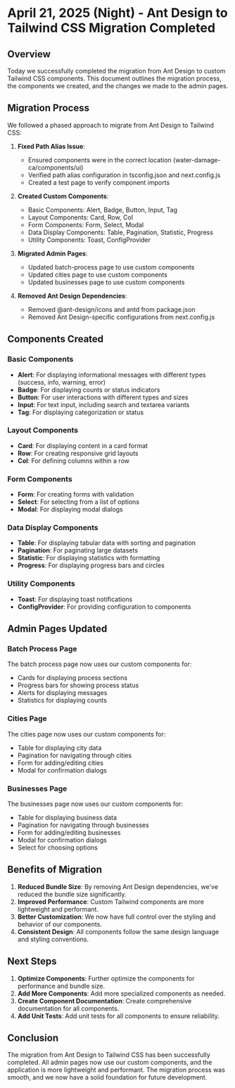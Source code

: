 # April 21, 2025 (Night) - Ant Design to Tailwind CSS Migration Completed

## Overview

Today we successfully completed the migration from Ant Design to custom Tailwind CSS components. This document outlines the migration process, the components we created, and the changes we made to the admin pages.

## Migration Process

We followed a phased approach to migrate from Ant Design to Tailwind CSS:

1. **Fixed Path Alias Issue**:
   - Ensured components were in the correct location (water-damage-ca/components/ui)
   - Verified path alias configuration in tsconfig.json and next.config.js
   - Created a test page to verify component imports

2. **Created Custom Components**:
   - Basic Components: Alert, Badge, Button, Input, Tag
   - Layout Components: Card, Row, Col
   - Form Components: Form, Select, Modal
   - Data Display Components: Table, Pagination, Statistic, Progress
   - Utility Components: Toast, ConfigProvider

3. **Migrated Admin Pages**:
   - Updated batch-process page to use custom components
   - Updated cities page to use custom components
   - Updated businesses page to use custom components

4. **Removed Ant Design Dependencies**:
   - Removed @ant-design/icons and antd from package.json
   - Removed Ant Design-specific configurations from next.config.js

## Components Created

### Basic Components

- **Alert**: For displaying informational messages with different types (success, info, warning, error)
- **Badge**: For displaying counts or status indicators
- **Button**: For user interactions with different types and sizes
- **Input**: For text input, including search and textarea variants
- **Tag**: For displaying categorization or status

### Layout Components

- **Card**: For displaying content in a card format
- **Row**: For creating responsive grid layouts
- **Col**: For defining columns within a row

### Form Components

- **Form**: For creating forms with validation
- **Select**: For selecting from a list of options
- **Modal**: For displaying modal dialogs

### Data Display Components

- **Table**: For displaying tabular data with sorting and pagination
- **Pagination**: For paginating large datasets
- **Statistic**: For displaying statistics with formatting
- **Progress**: For displaying progress bars and circles

### Utility Components

- **Toast**: For displaying toast notifications
- **ConfigProvider**: For providing configuration to components

## Admin Pages Updated

### Batch Process Page

The batch process page now uses our custom components for:
- Cards for displaying process sections
- Progress bars for showing process status
- Alerts for displaying messages
- Statistics for displaying counts

### Cities Page

The cities page now uses our custom components for:
- Table for displaying city data
- Pagination for navigating through cities
- Form for adding/editing cities
- Modal for confirmation dialogs

### Businesses Page

The businesses page now uses our custom components for:
- Table for displaying business data
- Pagination for navigating through businesses
- Form for adding/editing businesses
- Modal for confirmation dialogs
- Select for choosing options

## Benefits of Migration

1. **Reduced Bundle Size**: By removing Ant Design dependencies, we've reduced the bundle size significantly.
2. **Improved Performance**: Custom Tailwind components are more lightweight and performant.
3. **Better Customization**: We now have full control over the styling and behavior of our components.
4. **Consistent Design**: All components follow the same design language and styling conventions.

## Next Steps

1. **Optimize Components**: Further optimize the components for performance and bundle size.
2. **Add More Components**: Add more specialized components as needed.
3. **Create Component Documentation**: Create comprehensive documentation for all components.
4. **Add Unit Tests**: Add unit tests for all components to ensure reliability.

## Conclusion

The migration from Ant Design to Tailwind CSS has been successfully completed. All admin pages now use our custom components, and the application is more lightweight and performant. The migration process was smooth, and we now have a solid foundation for future development.
